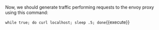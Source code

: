 Now, we should generate traffic performing requests to the envoy proxy using this command:

`while true; do curl localhost; sleep .5; done`{{execute}}
